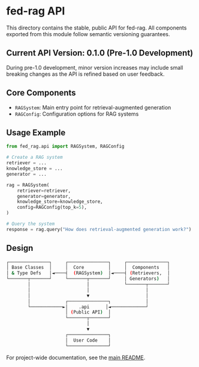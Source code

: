 # fed-rag API

This directory contains the stable, public API for fed-rag. All components
exported from this module follow semantic versioning guarantees.

## Current API Version: 0.1.0 (Pre-1.0 Development)

During pre-1.0 development, minor version increases may include small breaking
changes as the API is refined based on user feedback.

## Core Components

- `RAGSystem`: Main entry point for retrieval-augmented generation
- `RAGConfig`: Configuration options for RAG systems

## Usage Example

```python
from fed_rag.api import RAGSystem, RAGConfig

# Create a RAG system
retriever = ...
knowledge_store = ...
generator = ...

rag = RAGSystem(
    retriever=retriever,
    generator=generator,
    knowledge_store=knowledge_store,
    config=RAGConfig(top_k=5),
)

# Query the system
response = rag.query("How does retrieval-augmented generation work?")
```

## Design

```sh
┌───────────────┐     ┌───────────────┐     ┌───────────────┐
│ Base Classes  │     │  Core         │     │  Components   │
│ & Type Defs   │◄────┤  (RAGSystem)  │◄────┤ (Retrievers,  │
└───────┬───────┘     └───────┬───────┘     │ Generators)   │
        │                     │             └───────┬───────┘
        │                     │                     │
        │                     ▼                     │
        │             ┌───────────────┐             │
        └────────────►│    .api      │◄─────────────┘
                      │ (Public API)  │
                      └───────┬───────┘
                              │
                              ▼
                      ┌───────────────┐
                      │  User Code    │
                      └───────────────┘
```

For project-wide documentation, see the [main README](../../../README.md).
